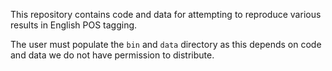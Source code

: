 This repository contains code and data for attempting to reproduce various results in English
POS tagging.

The user must populate the `bin` and `data` directory as this depends on code and data we do
not have permission to distribute.
